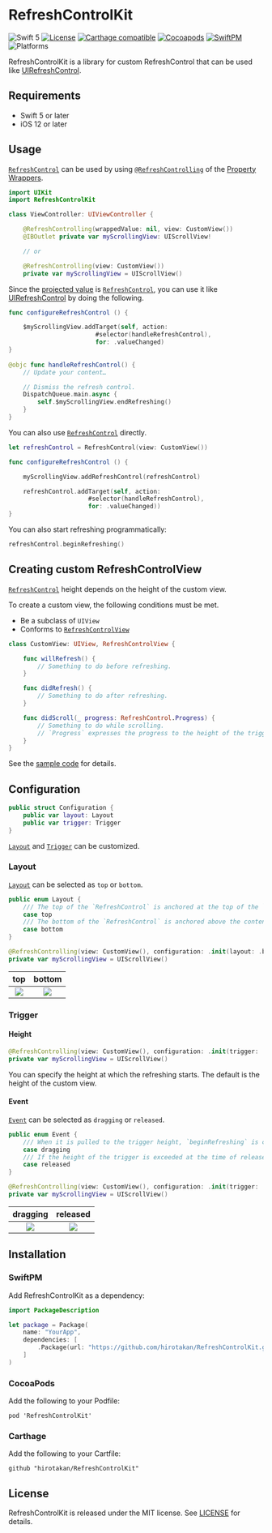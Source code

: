 # RefreshControlKit

![Swift 5](https://img.shields.io/badge/Swift-5-orange.svg)
[![License](https://img.shields.io/:license-mit-blue.svg)](http://doge.mit-license.org)
[![Carthage compatible](https://img.shields.io/badge/Carthage-compatible-4BC51D.svg?style=flat)](https://github.com/Carthage/Carthage)
[![Cocoapods](https://img.shields.io/cocoapods/v/RefreshControlKit.svg)](http://cocoadocs.org/docsets/RefreshControlKit)
[![SwiftPM](https://img.shields.io/badge/SwiftPM-compatible-brightgreen.svg)](https://github.com/apple/swift-package-manager)
![Platforms](https://img.shields.io/badge/platforms-iOS-lightgrey.svg)

RefreshControlKit is a library for custom RefreshControl that can be used like [UIRefreshControl](https://developer.apple.com/documentation/uikit/uirefreshcontrol).


## Requirements
 - Swift 5 or later
 - iOS 12 or later
 
 
## Usage

[`RefreshControl`](https://github.com/hirotakan/RefreshControlKit/blob/master/Sources/RefreshControl.swift) can be used by using [`@RefreshControlling`](https://github.com/hirotakan/RefreshControlKit/blob/master/Sources/RefreshControlling.swift) of the [Property Wrappers](https://docs.swift.org/swift-book/LanguageGuide/Properties.html#ID617).

```swift
import UIKit
import RefreshControlKit

class ViewController: UIViewController {

    @RefreshControlling(wrappedValue: nil, view: CustomView())
    @IBOutlet private var myScrollingView: UIScrollView!

    // or

    @RefreshControlling(view: CustomView())
    private var myScrollingView = UIScrollView()

```

Since the [projected value](https://docs.swift.org/swift-book/LanguageGuide/Properties.html#ID619) is [`RefreshControl`](https://github.com/hirotakan/RefreshControlKit/blob/master/Sources/RefreshControl.swift), you can use it like [UIRefreshControl](https://developer.apple.com/documentation/uikit/uirefreshcontrol) by doing the following.

```swift
func configureRefreshControl () {

    $myScrollingView.addTarget(self, action:
                        #selector(handleRefreshControl),
                        for: .valueChanged)
}
    
@objc func handleRefreshControl() {
    // Update your content…

    // Dismiss the refresh control.
    DispatchQueue.main.async {
        self.$myScrollingView.endRefreshing()
    }
}

```

You can also use [`RefreshControl`](https://github.com/hirotakan/RefreshControlKit/blob/master/Sources/RefreshControl.swift) directly.

```swift
let refreshControl = RefreshControl(view: CustomView())
```

```swift
func configureRefreshControl () {

    myScrollingView.addRefreshControl(refreshControl)

    refreshControl.addTarget(self, action:
                      #selector(handleRefreshControl),
                      for: .valueChanged))
}

```

You can also start refreshing programmatically:

```swift
refreshControl.beginRefreshing()
```

## Creating custom RefreshControlView

[`RefreshControl`](https://github.com/hirotakan/RefreshControlKit/blob/master/Sources/RefreshControl.swift) height depends on the height of the custom view.

To create a custom view, the following conditions must be met.

- Be a subclass of `UIView`
- Conforms to [`RefreshControlView`](https://github.com/hirotakan/RefreshControlKit/blob/master/Sources/RefreshControlView.swift)

```swift
class CustomView: UIView, RefreshControlView {

    func willRefresh() {
        // Something to do before refreshing.
    }

    func didRefresh() {
        // Something to do after refreshing.
    }

    func didScroll(_ progress: RefreshControl.Progress) {
        // Something to do while scrolling.
        // `Progress` expresses the progress to the height of the trigger as 0.0 to 1.0.
    }
}

```

See the [sample code](https://github.com/hirotakan/RefreshControlKit/tree/master/Demo) for details.


## Configuration

```swift
public struct Configuration {
    public var layout: Layout
    public var trigger: Trigger
}

```

[`Layout`](https://github.com/hirotakan/RefreshControlKit/blob/master/Sources/RefreshControl%2BConfiguration.swift) and [`Trigger`](https://github.com/hirotakan/RefreshControlKit/blob/master/Sources/RefreshControl%2BConfiguration.swift) can be customized.


### Layout

[`Layout`](https://github.com/hirotakan/RefreshControlKit/blob/master/Sources/RefreshControl%2BConfiguration.swift) can be selected as `top` or `bottom`.

```swift
public enum Layout {
    /// The top of the `RefreshControl` is anchored at the top of the `ScrollView` frame.
    case top
    /// The bottom of the `RefreshControl` is anchored above the content of the `ScrollView`.
    case bottom
}
```

```swift
@RefreshControlling(view: CustomView(), configuration: .init(layout: .bottom))
private var myScrollingView = UIScrollView()
```

| top | bottom |
|:---:|:---:|
| <img src="https://github.com/hirotakan/RefreshControlKit/blob/master/Screenshot/top_dragging.gif"> | <img src="https://github.com/hirotakan/RefreshControlKit/blob/master/Screenshot/bottom_dragging.gif"> |


### Trigger

#### Height

```swift
@RefreshControlling(view: CustomView(), configuration: .init(trigger: .init(height: 50)))
private var myScrollingView = UIScrollView()
```

You can specify the height at which the refreshing starts. The default is the height of the custom view.


#### Event

[`Event`](https://github.com/hirotakan/RefreshControlKit/blob/master/Sources/RefreshControl%2BConfiguration.swift) can be selected as `dragging` or `released`.

```swift
public enum Event {
    /// When it is pulled to the trigger height, `beginRefreshing` is called.
    case dragging
    /// If the height of the trigger is exceeded at the time of release, `beginRefreshing` is called.
    case released
}
```

```swift
@RefreshControlling(view: CustomView(), configuration: .init(trigger: .init(event: .released)))
private var myScrollingView = UIScrollView()
```

| dragging | released |
|:---:|:---:|
| <img src="https://github.com/hirotakan/RefreshControlKit/blob/master/Screenshot/bottom_dragging.gif"> | <img src="https://github.com/hirotakan/RefreshControlKit/blob/master/Screenshot/bottom_released.gif"> |


## Installation

### SwiftPM

Add RefreshControlKit as a dependency:

```swift
import PackageDescription

let package = Package(
    name: "YourApp",
    dependencies: [
        .Package(url: "https://github.com/hirotakan/RefreshControlKit.git", majorVersion: 0),
    ]
)
```

### CocoaPods

Add the following to your Podfile:

```terminal
pod 'RefreshControlKit'
```

### Carthage

Add the following to your Cartfile:

```terminal
github "hirotakan/RefreshControlKit"
```


## License

RefreshControlKit is released under the MIT license. See [LICENSE](https://github.com/hirotakan/RefreshControlKit/blob/master/LICENSE) for details.

